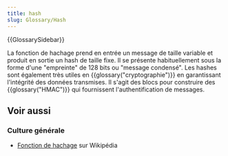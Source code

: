 ```yaml
---
title: hash
slug: Glossary/Hash
---
```


{{GlossarySidebar}}

La fonction de hachage prend en entrée un message de taille variable et produit en sortie un hash de taille fixe. Il se présente habituellement sous la forme d'une "empreinte" de 128 bits ou "message condensé". Les hashes sont également très utiles en {{glossary("cryptographie")}} en garantissant l'intégrité des données transmises. Il s'agit des blocs pour construire des {{glossary("HMAC")}} qui fournissent l'authentification de messages.

## Voir aussi

### Culture générale

- [Fonction de hachage](https://fr.wikipedia.org/wiki/Fonction_de_hachage) sur Wikipédia
